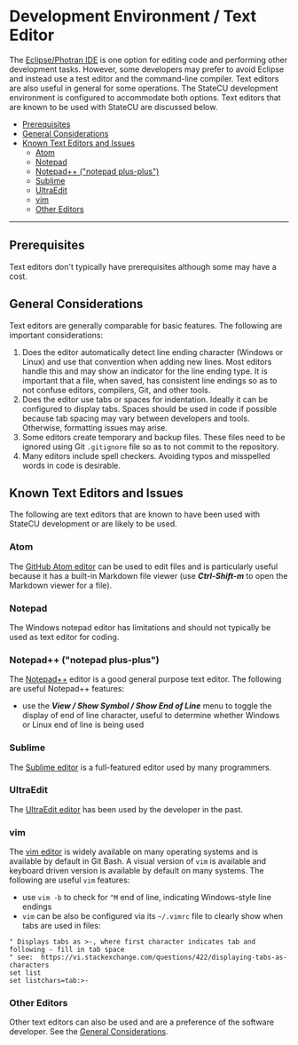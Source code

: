# Development Environment / Text Editor #

The [Eclipse/Photran IDE](eclipse) is one option for editing code and performing other development tasks.
However, some developers may prefer to avoid Eclipse and instead use a test editor and the command-line compiler.
Text editors are also useful in general for some operations.
The StateCU development environment is configured to accommodate both options.
Text editors that are known to be used with StateCU are discussed below.

* [Prerequisites](#prerequisites)
* [General Considerations](#general-considerations)
* [Known Text Editors and Issues](#known-text-editors-and-issues)
	+ [Atom](#atom)
	+ [Notepad](#notepad)
	+ [Notepad++ ("notepad plus-plus")](#notepad-notepad-plus-plus)
	+ [Sublime](#sublime)
	+ [UltraEdit](#ultraedit)
	+ [vim](#vim)
	+ [Other Editors](#other-editors)

-------------

## Prerequisites ##

Text editors don't typically have prerequisites although some may have a cost.

## General Considerations ##

Text editors are generally comparable for basic features.
The following are important considerations:

1. Does the editor automatically detect line ending character (Windows or Linux) and use that
convention when adding new lines.
Most editors handle this and may show an indicator for the line ending type.
It is important that a file, when saved, has consistent line endings
so as to not confuse editors, compilers, Git, and other tools.
2. Does the editor use tabs or spaces for indentation.
Ideally it can be configured to display tabs.
Spaces should be used in code if possible because tab spacing may vary between developers and tools.
Otherwise, formatting issues may arise.
3. Some editors create temporary and backup files.
These files need to be ignored using Git `.gitignore` file so as to not commit to the repository.
4. Many editors include spell checkers.
Avoiding typos and misspelled words in code is desirable.

## Known Text Editors and Issues ##

The following are text editors that are known to have been used with StateCU development
or are likely to be used.

### Atom ###

The [GitHub Atom editor](https://atom.io/)
can be used to edit files and is particularly useful because it has a built-in Markdown file viewer
(use ***Ctrl-Shift-m*** to open the Markdown viewer for a file).

### Notepad ###

The Windows notepad editor has limitations and should not typically be used as text editor for coding.

### Notepad++ ("notepad plus-plus") ###

The [Notepad++](https://notepad-plus-plus.org/) editor is a good general purpose text editor.
The following are useful Notepad++ features:

* use the ***View / Show Symbol / Show End of Line*** menu to toggle the display
of end of line character, useful to determine whether Windows or Linux end of line is being used

### Sublime ###

The [Sublime editor](https://www.sublimetext.com/) is a full-featured editor used by many programmers.

### UltraEdit ###

The [UltraEdit editor](https://www.ultraedit.com/)
has been used by the developer in the past.

### vim ###

The [vim editor](https://www.vim.org/) is widely available on many operating systems and
is available by default in Git Bash.
A visual version of `vim` is available and keyboard driven version is available by default on many systems.
The following are useful `vim` features:

* use `vim -b` to check for `^M` end of line, indicating Windows-style line endings
* `vim` can be also be configured via its `~/.vimrc` file to clearly show when tabs are used in files:

```
" Displays tabs as >-, where first character indicates tab and following - fill in tab space
" see:  https://vi.stackexchange.com/questions/422/displaying-tabs-as-characters
set list
set listchars=tab:>-
```

### Other Editors ###

Other text editors can also be used and are a preference of the software developer.
See the [General Considerations](#general-considerations).

